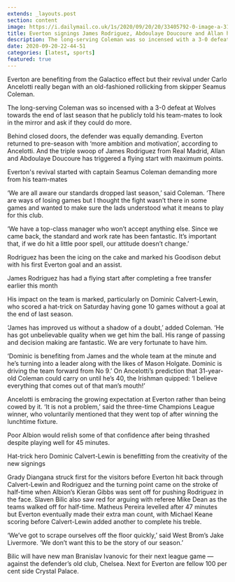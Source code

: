 ```yaml
---
extends: _layouts.post
section: content
image: https://i.dailymail.co.uk/1s/2020/09/20/20/33405792-0-image-a-31_1600629693022.jpg 
title: Everton signings James Rodriguez, Abdoulaye Doucoure and Allan have triggered flying start 
description: The long-serving Coleman was so incensed with a 3-0 defeat at Wolves towards the end of last season that he publicly told his team-mates to look in the mirror and ask if they could do more. 
date: 2020-09-20-22-44-51 
categories: [latest, sports] 
featured: true 
--- 
```

Everton are benefiting from the Galactico effect but their revival under Carlo Ancelotti really began with an old-fashioned rollicking from skipper Seamus Coleman.

The long-serving Coleman was so incensed with a 3-0 defeat at Wolves towards the end of last season that he publicly told his team-mates to look in the mirror and ask if they could do more.

Behind closed doors, the defender was equally demanding. Everton returned to pre-season with ‘more ambition and motivation’, according to Ancelotti. And the triple swoop of James Rodriguez from Real Madrid, Allan and Abdoulaye Doucoure has triggered a flying start with maximum points.

Everton's revival started with captain Seamus Coleman demanding more from his team-mates

‘We are all aware our standards dropped last season,’ said Coleman. ‘There are ways of losing games but I thought the fight wasn’t there in some games and wanted to make sure the lads understood what it means to play for this club.

‘We have a top-class manager who won’t accept anything else. Since we came back, the standard and work rate has been fantastic. It’s important that, if we do hit a little poor spell, our attitude doesn’t change.’

Rodriguez has been the icing on the cake and marked his Goodison debut with his first Everton goal and an assist.

James Rodriguez has had a flying start after completing a free transfer earlier this month

His impact on the team is marked, particularly on Dominic Calvert-Lewin, who scored a hat-trick on Saturday having gone 10 games without a goal at the end of last season.

‘James has improved us without a shadow of a doubt,’ added Coleman. ‘He has got unbelievable quality when we get him the ball. His range of passing and decision making are fantastic. We are very fortunate to have him.

‘Dominic is benefiting from James and the whole team at the minute and he’s turning into a leader along with the likes of Mason Holgate. Dominic is driving the team forward from No 9.’ On Ancelotti’s prediction that 31-year-old Coleman could carry on until he’s 40, the Irishman quipped: ‘I believe everything that comes out of that man’s mouth!’

Ancelotti is embracing the growing expectation at Everton rather than being cowed by it. ‘It is not a problem,’ said the three-time Champions League winner, who voluntarily mentioned that they went top of after winning the lunchtime fixture.

Poor Albion would relish some of that confidence after being thrashed despite playing well for 45 minutes.

Hat-trick hero Dominic Calvert-Lewin is benefitting from the creativity of the new signings

Grady Diangana struck first for the visitors before Everton hit back through Calvert-Lewin and Rodriguez and the turning point came on the stroke of half-time when Albion’s Kieran Gibbs was sent off for pushing Rodriguez in the face. Slaven Bilic also saw red for arguing with referee Mike Dean as the teams walked off for half-time. Matheus Pereira levelled after 47 minutes but Everton eventually made their extra man count, with Michael Keane scoring before Calvert-Lewin added another to complete his treble.

‘We’ve got to scrape ourselves off the floor quickly,’ said West Brom’s Jake Livermore. ‘We don’t want this to be the story of our season.’

Bilic will have new man Branislav Ivanovic for their next league game — against the defender’s old club, Chelsea. Next for Everton are fellow 100 per cent side Crystal Palace.

